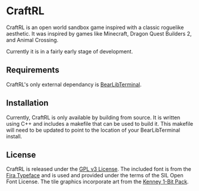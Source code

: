 # CraftRL

CraftRL is an open world sandbox game inspired with a classic roguelike aesthetic.
It was inspired by games like Minecraft, Dragon Quest Builders 2, and Animal Crossing.

Currently it is in a fairly early stage of development.

## Requirements

CraftRL's only external dependancy is [BearLibTerminal](http://foo.wyrd.name/en:bearlibterminal).

## Installation

Currently, CraftRL is only available by building from source.
It is written using C++ and includes a makefile that can be used to build it.
This makefile will need to be updated to point to the location of your BearLibTerminal install.

## License

CraftRL is released under the [GPL v3 License](LICENSE).
The included font is from the [Fira Typeface](https://github.com/mozilla/Fira) and is used and provided under the terms of the SIL Open Font License.
The tile graphics incorporate art from the [Kenney 1-Bit Pack](https://kenney.nl/assets/bit-pack).
